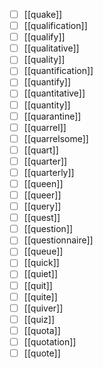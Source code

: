 - [ ] [[quake]]
- [ ] [[qualification]]
- [ ] [[qualify]]
- [ ] [[qualitative]]
- [ ] [[quality]]
- [ ] [[quantification]]
- [ ] [[quantify]]
- [ ] [[quantitative]]
- [ ] [[quantity]]
- [ ] [[quarantine]]
- [ ] [[quarrel]]
- [ ] [[quarrelsome]]
- [ ] [[quart]]
- [ ] [[quarter]]
- [ ] [[quarterly]]
- [ ] [[queen]]
- [ ] [[queer]]
- [ ] [[query]]
- [ ] [[quest]]
- [ ] [[question]]
- [ ] [[questionnaire]]
- [ ] [[queue]]
- [ ] [[quick]]
- [ ] [[quiet]]
- [ ] [[quit]]
- [ ] [[quite]]
- [ ] [[quiver]]
- [ ] [[quiz]]
- [ ] [[quota]]
- [ ] [[quotation]]
- [ ] [[quote]]
